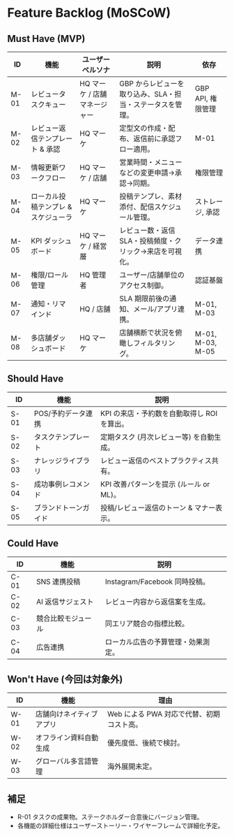# Feature Backlog (MoSCoW)

## Must Have (MVP)
| ID | 機能 | ユーザーペルソナ | 説明 | 依存 |
| --- | --- | --- | --- | --- |
| M-01 | レビュータスクキュー | HQ マーケ / 店舗マネージャー | GBP からレビューを取り込み、SLA・担当・ステータスを管理。 | GBP API, 権限管理 |
| M-02 | レビュー返信テンプレート & 承認 | HQ マーケ | 定型文の作成・配布、返信前に承認フロー適用。 | M-01 |
| M-03 | 情報更新ワークフロー | HQ マーケ / 店舗 | 営業時間・メニューなどの変更申請→承認→同期。 | 権限管理 |
| M-04 | ローカル投稿テンプレ & スケジューラ | HQ マーケ | 投稿テンプレ、素材添付、配信スケジュール管理。 | ストレージ, 承認 |
| M-05 | KPI ダッシュボード | HQ マーケ / 経営層 | レビュー数・返信 SLA・投稿頻度・クリック→来店を可視化。 | データ連携 |
| M-06 | 権限/ロール管理 | HQ 管理者 | ユーザー/店舗単位のアクセス制御。 | 認証基盤 |
| M-07 | 通知・リマインド | HQ / 店舗 | SLA 期限前後の通知、メール/アプリ連携。 | M-01, M-03 |
| M-08 | 多店舗ダッシュボード | HQ マーケ | 店舗横断で状況を俯瞰しフィルタリング。 | M-01, M-03, M-05 |

## Should Have
| ID | 機能 | 説明 |
| --- | --- | --- |
| S-01 | POS/予約データ連携 | KPI の来店・予約数を自動取得し ROI を算出。 |
| S-02 | タスクテンプレート | 定期タスク (月次レビュー等) を自動生成。 |
| S-03 | ナレッジライブラリ | レビュー返信のベストプラクティス共有。 |
| S-04 | 成功事例レコメンド | KPI 改善パターンを提示 (ルール or ML)。 |
| S-05 | ブランドトーンガイド | 投稿/レビュー返信のトーン & マナー表示。 |

## Could Have
| ID | 機能 | 説明 |
| --- | --- | --- |
| C-01 | SNS 連携投稿 | Instagram/Facebook 同時投稿。 |
| C-02 | AI 返信サジェスト | レビュー内容から返信案を生成。 |
| C-03 | 競合比較モジュール | 同エリア競合の指標比較。 |
| C-04 | 広告連携 | ローカル広告の予算管理・効果測定。 |

## Won't Have (今回は対象外)
| ID | 機能 | 理由 |
| --- | --- | --- |
| W-01 | 店舗向けネイティブアプリ | Web による PWA 対応で代替、初期コスト高。 |
| W-02 | オフライン資料自動生成 | 優先度低、後続で検討。 |
| W-03 | グローバル多言語管理 | 海外展開未定。 |

## 補足
- R-01 タスクの成果物。ステークホルダー合意後にバージョン管理。
- 各機能の詳細仕様はユーザーストーリー・ワイヤーフレームで詳細化予定。
